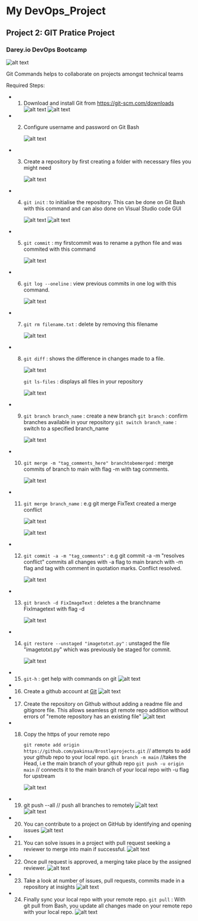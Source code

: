 # My DevOps_Project 
## Project 2: GIT Pratice Project
### Darey.io DevOps Bootcamp
![alt text](img/01.git.png)


Git Commands helps to collaborate on projects amongst technical teams 

Required Steps:
* 1. Download and install Git  from <https://git-scm.com/downloads>
     ![alt text](img/02.git_download_site.png "Gitd")
     ![alt text](img/03.git_exe.png "Gitexe")

* 2. Configure username and password on Git Bash

     ![alt text](img/04.git_versionconfig.png "Gitv")

* 3. Create a repository by first creating a folder with necessary  files you might need

     ![alt text](img/05.create_folder.png)


* 4. `git init` : to initialise the repository. This can be done on Git Bash with this command 
      and can also done on Visual Studio code GUI
      
      ![alt text](img/06.git_init.png)
      ![alt text](img/07.git_init_folder.png)


* 5. `git commit` : my firstcommit was to rename a python file and was commited with this command

      ![alt text](img/08.firstCommit.png)

     
* 6. `git log --oneline` : view previous commits in one log with this command.

     ![alt text](img/09.onelinelog.png)


* 7. `git rm filename.txt`  : delete by removing this filename

      ![alt text](img/10.delete_file.png)


* 8. `git diff`  : shows the difference in changes made to a file.

      ![alt text](img/11.git_diff.png)


      `git ls-files`  : displays all files in your repository

      ![alt text](img/11a.git_ls.png)


* 9. `git branch branch_name`  : create a new branch
     `git branch`              : confirm branches available in your repository
     `git switch branch_name`  : switch to a specified branch_name  

      ![alt text](img/12.branchswitchcommit.png)

* 10. `git merge -m "tag_comments_here" branchtobemerged` : merge commits of branch to main with flag -m with tag comments.

      ![alt text](img/12a.merge_branches.png)

* 11. `git merge branch_name`  :    e.g git merge FixText created a merge conflict

      ![alt text](img/13.mergeconflict.png)

      ![alt text](img/14.sign_of_conflict.png)

* 12. `git commit -a -m "tag_comments"` : e.g git commit -a -m "resolves conflict"  commits all changes with -a flag
to main branch with -m flag and tag with comment in quotation marks. Conflict resolved.

      ![alt text](img/15.conflict_resolution.png)


* 13. `git branch -d FixImageText` : deletes a the branchname FixImagetext with flag -d

      ![alt text](img/16.delete_branch.png)


* 14. `git restore --unstaged "imagetotxt.py"`   : unstaged the file "imagetotxt.py" which was previously be staged for commit.

      ![alt text](img/17.git_restore.png)
      

* 15. `git-h`  : get help with commands on git
      ![alt text](img/18.git-h.png)



* 16. Create a github account at [Git](https://github.com/) 
      ![alt text](img/19.github.png "Github")

* 17. Create the repository on Github without adding a readme file and gitignore file. 
      This allows seamless git remote repo addition without errors of "remote repository has an existing file"
      ![alt text](img/20.remoterepo.png)  


* 18. Copy the https of your remote repo

      `git remote add origin https://github.com/pakinsa/Brostleprojects.git`  // attempts to add your github repo to your local repo.
      `git branch -m main`          //takes the Head, i.e the main branch of your github repo
      `git push -u origin main`     // connects it to the main branch of your local repo with -u flag for upstream

      ![alt text](img/21.git_remote.png)  

* 19. git push --all  // push all branches to remotely
      ![alt text](img/22.pushbranchremote.png)  
      ![alt text](img/23.remote_branches.png)



* 20. You can contribute to a project on GitHub by identifying and opening issues
      ![alt text](img/24.issues.png)  


* 21. You can solve issues in a project with pull request seeking a reviewer to merge into main if successful.
      ![alt text](img/25.pullrequest.png)  


* 22. Once pull request is approved, a merging take place by the assigned reviewer.
      ![alt text](img/26.mergeremotepullrequest.png)  


* 23. Take a look at number of issues, pull requests, commits made in a repository at insights
      ![alt text](img/27.insights.png)  


* 24. Finally sync your local repo with your remote repo.
      `git pull` : With git pull from Bash, you update all changes made on your remote repo with your local repo.
      ![alt text](img/28.pull_remotely.png)  
 